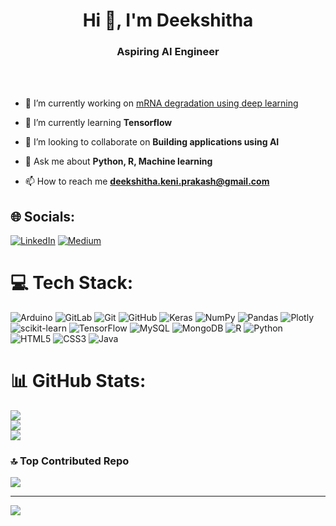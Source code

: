 

<h1 align="center">Hi 👋, I'm Deekshitha</h1>
<h3 align="center">Aspiring AI Engineer </h3>
<br></br>


- 🔭 I’m currently working on [mRNA degradation using deep learning](https://github.com/deekshikp/mRNA_Degradation)

- 🌱 I’m currently learning **Tensorflow**

- 👯 I’m looking to collaborate on **Building applications using AI**

- 💬 Ask me about **Python, R, Machine learning**

- 📫 How to reach me **deekshitha.keni.prakash@gmail.com**


## 🌐 Socials:
[![LinkedIn](https://img.shields.io/badge/LinkedIn-%230077B5.svg?logo=linkedin&logoColor=white)](https://linkedin.com/in/deekshitha-prakash) [![Medium](https://img.shields.io/badge/Medium-12100E?logo=medium&logoColor=white)](https://medium.com/@deekshikp) 

# 💻 Tech Stack:
![Arduino](https://img.shields.io/badge/-Arduino-00979D?style=for-the-badge&logo=Arduino&logoColor=white) ![GitLab](https://img.shields.io/badge/gitlab-%23181717.svg?style=for-the-badge&logo=gitlab&logoColor=white) ![Git](https://img.shields.io/badge/git-%23F05033.svg?style=for-the-badge&logo=git&logoColor=white) ![GitHub](https://img.shields.io/badge/github-%23121011.svg?style=for-the-badge&logo=github&logoColor=white) ![Keras](https://img.shields.io/badge/Keras-%23D00000.svg?style=for-the-badge&logo=Keras&logoColor=white) ![NumPy](https://img.shields.io/badge/numpy-%23013243.svg?style=for-the-badge&logo=numpy&logoColor=white) ![Pandas](https://img.shields.io/badge/pandas-%23150458.svg?style=for-the-badge&logo=pandas&logoColor=white) ![Plotly](https://img.shields.io/badge/Plotly-%233F4F75.svg?style=for-the-badge&logo=plotly&logoColor=white) ![scikit-learn](https://img.shields.io/badge/scikit--learn-%23F7931E.svg?style=for-the-badge&logo=scikit-learn&logoColor=white) ![TensorFlow](https://img.shields.io/badge/TensorFlow-%23FF6F00.svg?style=for-the-badge&logo=TensorFlow&logoColor=white) ![MySQL](https://img.shields.io/badge/mysql-4479A1.svg?style=for-the-badge&logo=mysql&logoColor=white) ![MongoDB](https://img.shields.io/badge/MongoDB-%234ea94b.svg?style=for-the-badge&logo=mongodb&logoColor=white) ![R](https://img.shields.io/badge/r-%23276DC3.svg?style=for-the-badge&logo=r&logoColor=white) ![Python](https://img.shields.io/badge/python-3670A0?style=for-the-badge&logo=python&logoColor=ffdd54) ![HTML5](https://img.shields.io/badge/html5-%23E34F26.svg?style=for-the-badge&logo=html5&logoColor=white) ![CSS3](https://img.shields.io/badge/css3-%231572B6.svg?style=for-the-badge&logo=css3&logoColor=white) ![Java](https://img.shields.io/badge/java-%23ED8B00.svg?style=for-the-badge&logo=openjdk&logoColor=white)
# 📊 GitHub Stats:
![](https://github-readme-stats.vercel.app/api?username=deekshikp&theme=dark&hide_border=false&include_all_commits=false&count_private=false)<br/>
![](https://github-readme-streak-stats.herokuapp.com/?user=deekshikp&theme=dark&hide_border=false)<br/>
![](https://github-readme-stats.vercel.app/api/top-langs/?username=deekshikp&theme=dark&hide_border=false&include_all_commits=false&count_private=false&layout=compact)

### 🔝 Top Contributed Repo
![](https://github-contributor-stats.vercel.app/api?username=deekshikp&limit=5&theme=dark&combine_all_yearly_contributions=true)

---
[![](https://visitcount.itsvg.in/api?id=deekshikp&icon=0&color=0)](https://visitcount.itsvg.in)

<!-- Proudly created with GPRM ( https://gprm.itsvg.in ) -->
